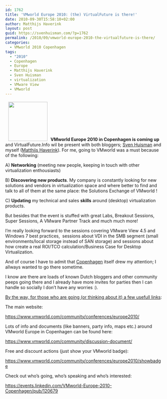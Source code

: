 ```yaml
---
id: 1762
title: 'VMworld Europe 2010: (the) VirtualFuture is there!'
date: 2010-09-30T15:58:10+02:00
author: Matthijs Haverink
layout: post
guid: https://svenhuisman.com/?p=1762
permalink: /2010/09/vmworld-europe-2010-the-virtualfuture-is-there/
categories:
  - VMworld 2010 Copenhagen
tags:
  - "2010"
  - Copenhagen
  - Europe
  - Matthijs Haverink
  - Sven Huisman
  - virtualization
  - VMware View
  - VMworld
---
```

<a href="https://www.vmworld.com/community/conferences/europe2010/" target="_blank"><img class="alignleft size-full wp-image-1763" style="margin: 3px 10px;" title="VMworld Europe 2010 - we're there" src="https://svenhuisman.com/wp-content/uploads/2010/09/vmworld_emeaExSponsors_blue_125x125.gif" alt="" width="125" height="125" /></a>**VMworld Europe 2010 in Copenhagen is coming up** and VirtualFuture.Info wil be present with both bloggers; <a href="https://twitter.com/svenh" target="_blank">Sven Huisman</a> and myself (<a href="https://twitter.com/vf_matt" target="_blank">Matthijs Haverink</a>). For me, going to VMworld was a must because of the following:

A) **Networking** (meeting new people, keeping in touch with other virtualization enthousiasts)

B) **Discovering new products**. My company is constantly looking for new solutions and vendors in virtualization space and where better to find and talk to all of them at the same place: the Solutions Exchange of VMworld !

C) **Updating** my technical and sales **skills** around (desktop) virtualization products.

But besides that the event is stuffed with great Labs, Breakout Sessions, Super Sessions, A VMware Partner Track and much much more!<!--more-->

I’m really looking forward to the sessions covering VMware View 4.5 and Windows 7 best practices,  sessions about VDI in the SMB segment (small environments/local storage instead of SAN storage) and sessions about how create a real ROI/TCO calculation/Business Case for Desktop Virtualization.

And of course I have to admit that <a href="https://www.visitcopenhagen.com/" target="_blank">Copenhagen</a> itself drew my attention; I allways wanted to go there sometime.

I know are there are loads of known Dutch bloggers and other community peeps going there and I already have more invites for parties then I can handle so socially I don’t have any worries :).

<span style="text-decoration: underline;">By the way, for those who are going (or thinking about it) a few usefull links</span>:

The main website:

<https://www.vmworld.com/community/conferences/europe2010/>

Lots of info and documents (like banners, party info, maps etc.) around VMworld Europe in Copenhagen can be found here:

<https://www.vmworld.com/community/discussion-document/>

Free and discount actions (just show your VMworld badge):

<a href="https://www.vmworld.com/community/conferences/europe2010/showbadge" target="_blank">https://www.vmworld.com/community/conferences/europe2010/showbadge</a>

Check out who’s going, who’s speaking and who’s interested:

<https://events.linkedin.com/VMworld-Europe-2010-Copenhagen/pub/120679>